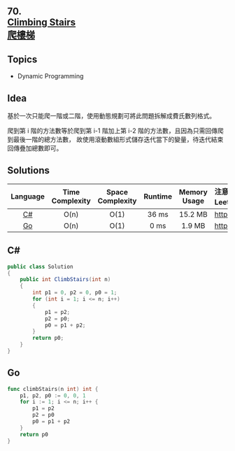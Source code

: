 ##  **70.<br/>[Climbing Stairs](https://leetcode.com/problems/climbing-stairs/)<br/>[爬樓梯](https://leetcode-cn.com/problems/climbing-stairs/)**

## **Topics**
* Dynamic Programming

## **Idea**
基於一次只能爬一階或二階，使用動態規劃可將此問題拆解成費氏數列格式。

爬到第 i 階的方法數等於爬到第 i-1 階加上第 i-2 階的方法數，且因為只需回傳爬到最後一階的總方法數，
故使用滾動數組形式儲存迭代當下的變量，待迭代結束回傳疊加總數即可。

## **Solutions**
| Language | Time Complexity | Space Complexity | Runtime | Memory Usage | 注意：Runtime和Memory Usage的數值皆來自LeetCode提供的效能測試，僅供參考。 |
| :--: | :--: | :--: | :--: | :--: | :-- |
| [C#](https://github.com/cashviar/leetcode/blob/main/problems/algorithms/70_climbing-stairs.md#go) | O(n) | O(1) | 36 ms | 15.2 MB | https://leetcode.com/submissions/detail/499430153/ |
| [Go](https://github.com/cashviar/leetcode/blob/main/problems/algorithms/70_climbing-stairs.md#go) | O(n) | O(1) |0 ms | 1.9 MB | https://leetcode.com/submissions/detail/456404061/ |

## C#
```csharp
public class Solution 
{
    public int ClimbStairs(int n) 
    {
        int p1 = 0, p2 = 0, p0 = 1;         
        for (int i = 1; i <= n; i++)
        {
            p1 = p2;
            p2 = p0;
            p0 = p1 + p2;
        }        
        return p0;
    }
}
```
## Go 
```Go
func climbStairs(n int) int {
    p1, p2, p0 := 0, 0, 1
    for i := 1; i <= n; i++ {
        p1 = p2
        p2 = p0
        p0 = p1 + p2
    }
    return p0
}
```